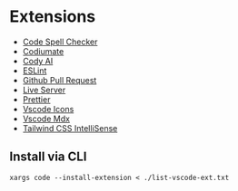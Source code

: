 # Extensions

- [Code Spell Checker](https://marketplace.visualstudio.com/items?itemName=streetsidesoftware.code-spell-checker)
- [Codiumate](https://marketplace.visualstudio.com/items?itemName=Codium.codium)
- [Cody AI](https://marketplace.visualstudio.com/items?itemName=sourcegraph.cody-ai)
- [ESLint](https://marketplace.visualstudio.com/items?itemName=dbaeumer.vscode-eslint)
- [Github Pull Request](https://marketplace.visualstudio.com/items?itemName=GitHub.vscode-pull-request-github)
- [Live Server](https://marketplace.visualstudio.com/items?itemName=ritwickdey.liveserver)
- [Prettier](https://marketplace.visualstudio.com/items?itemName=esbenp.prettier-vscode)
- [Vscode Icons](https://marketplace.visualstudio.com/items?itemName=vscode-icons-team.vscode-icons)
- [Vscode Mdx](https://marketplace.visualstudio.com/items?itemName=unifiedjs.vscode-mdx)
- [Tailwind CSS IntelliSense](https://marketplace.visualstudio.com/items?itemName=bradlc.vscode-tailwindcss)

## Install via CLI

```
xargs code --install-extension < ./list-vscode-ext.txt
```
